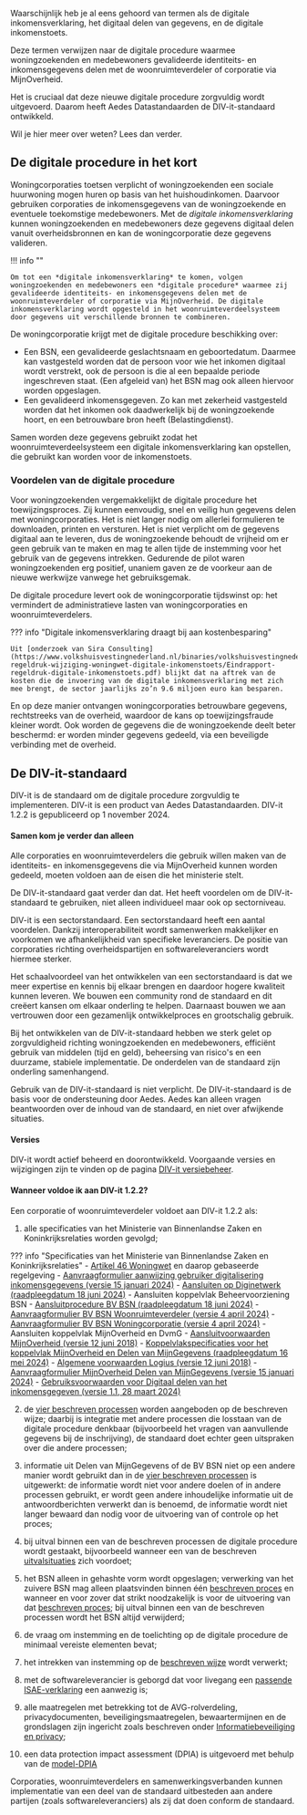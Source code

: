 Waarschijnlijk heb je al eens gehoord van termen als de digitale inkomensverklaring, het digitaal delen van gegevens, en de digitale inkomenstoets.

Deze termen verwijzen naar de digitale procedure waarmee woningzoekenden en medebewoners gevalideerde identiteits- en inkomensgegevens delen met de woonruimteverdeler of corporatie via MijnOverheid.

Het is cruciaal dat deze nieuwe digitale procedure zorgvuldig wordt uitgevoerd. Daarom heeft Aedes Datastandaarden de DIV-it-standaard ontwikkeld.

Wil je hier meer over weten? Lees dan verder.

## De digitale procedure in het kort
Woningcorporaties toetsen verplicht of woningzoekenden een sociale huurwoning mogen huren op basis van het huishoudinkomen. Daarvoor gebruiken corporaties de inkomensgegevens van de woningzoekende en eventuele toekomstige medebewoners. Met de *digitale inkomensverklaring* kunnen woningzoekenden en medebewoners deze gegevens digitaal delen vanuit overheidsbronnen en kan de woningcorporatie deze gegevens valideren.

!!! info ""

    Om tot een *digitale inkomensverklaring* te komen, volgen woningzoekenden en medebewoners een *digitale procedure* waarmee zij gevalideerde identiteits- en inkomensgegevens delen met de woonruimteverdeler of corporatie via MijnOverheid. De digitale inkomensverklaring wordt opgesteld in het woonruimteverdeelsysteem door gegevens uit verschillende bronnen te combineren.

De woningcorporatie krijgt met de digitale procedure beschikking over:

* Een BSN, een gevalideerde geslachtsnaam en geboortedatum. Daarmee kan vastgesteld worden dat de persoon voor wie het inkomen digitaal wordt verstrekt, ook de persoon is die al een bepaalde periode ingeschreven staat. (Een afgeleid van) het BSN mag ook alleen hiervoor worden opgeslagen.
* Een gevalideerd inkomensgegeven. Zo kan met zekerheid vastgesteld worden dat het inkomen ook daadwerkelijk bij de woningzoekende hoort, en een betrouwbare bron heeft (Belastingdienst).

Samen worden deze gegevens gebruikt zodat het woonruimteverdeelsysteem een digitale inkomensverklaring kan opstellen, die gebruikt kan worden voor de inkomenstoets.

### Voordelen van de digitale procedure

Voor woningzoekenden vergemakkelijkt de digitale procedure het toewijzingsproces. Zij kunnen eenvoudig, snel en veilig hun gegevens delen met woningcorporaties. Het is niet langer nodig om allerlei formulieren te downloaden, printen en versturen. Het is niet verplicht om de gegevens digitaal aan te leveren, dus de woningzoekende behoudt de vrijheid om er geen gebruik van te maken en mag te allen tijde de instemming voor het gebruik van de gegevens intrekken. Gedurende de pilot waren woningzoekenden erg positief, unaniem gaven ze de voorkeur aan de nieuwe werkwijze vanwege het gebruiksgemak.

De digitale procedure levert ook de woningcorporatie tijdswinst op: het vermindert de administratieve lasten van woningcorporaties en woonruimteverdelers.

??? info "Digitale inkomensverklaring draagt bij aan kostenbesparing"

    Uit [onderzoek van Sira Consulting](https://www.volkshuisvestingnederland.nl/binaries/volkshuisvestingnederland/documenten/rapporten/2022/08/30/eindrapport-regeldruk-wijziging-woningwet-digitale-inkomenstoets/Eindrapport-regeldruk-digitale-inkomenstoets.pdf) blijkt dat na aftrek van de kosten die de invoering van de digitale inkomensverklaring met zich mee brengt, de sector jaarlijks zo’n 9.6 miljoen euro kan besparen.

En op deze manier ontvangen woningcorporaties betrouwbare gegevens, rechtstreeks van de overheid, waardoor de kans op toewijzingsfraude kleiner wordt. Ook worden de gegevens die de woningzoekende deelt beter beschermd: er worden minder gegevens gedeeld, via een beveiligde verbinding met de overheid.

## De DIV-it-standaard

DIV-it is de standaard om de digitale procedure zorgvuldig te implementeren. DIV-it is een product van Aedes Datastandaarden. DIV-it 1.2.2 is gepubliceerd op 1 november 2024.

#### Samen kom je verder dan alleen

Alle corporaties en woonruimteverdelers die gebruik willen maken van de identiteits- en inkomensgegevens die via MijnOverheid kunnen worden gedeeld, moeten voldoen aan de eisen die het ministerie stelt.

De DIV-it-standaard gaat verder dan dat. Het heeft voordelen om de DIV-it-standaard te gebruiken, niet alleen individueel maar ook op sectorniveau.

DIV-it is een sectorstandaard. Een sectorstandaard heeft een aantal voordelen. Dankzij interoperabiliteit wordt samenwerken makkelijker en voorkomen we afhankelijkheid van specifieke leveranciers. De positie van corporaties richting overheidspartijen en softwareleveranciers wordt hiermee sterker.

Het schaalvoordeel van het ontwikkelen van een sectorstandaard is dat we meer expertise en kennis bij elkaar brengen en daardoor hogere kwaliteit kunnen leveren. We bouwen een community rond de standaard en dit creëert kansen om elkaar onderling te helpen. Daarnaast bouwen we aan vertrouwen door een gezamenlijk ontwikkelproces en grootschalig gebruik.

Bij het ontwikkelen van de DIV-it-standaard hebben we sterk gelet op zorgvuldigheid richting woningzoekenden en medebewoners, efficiënt gebruik van middelen (tijd en geld), beheersing van risico's en een duurzame, stabiele implementatie. De onderdelen van de standaard zijn onderling samenhangend.

Gebruik van de DIV-it-standaard is niet verplicht. De DIV-it-standaard is de basis voor de ondersteuning door Aedes. Aedes kan alleen vragen beantwoorden over de inhoud van de standaard, en niet over afwijkende situaties.

#### Versies

DIV-it wordt actief beheerd en doorontwikkeld. Voorgaande versies en wijzigingen zijn te vinden op de pagina [DIV-it versiebeheer][1].

#### Wanneer voldoe ik aan DIV-it 1.2.2?

Een corporatie of woonruimteverdeler voldoet aan DIV-it 1.2.2 als:

1.  alle specificaties van het Ministerie van Binnenlandse Zaken en Koninkrijksrelaties worden gevolgd;

??? info "Specificaties van het Ministerie van Binnenlandse Zaken en Koninkrijksrelaties"
    - [Artikel 46 Woningwet][2] en daarop gebaseerde regelgeving
    - [Aanvraagformulier aanwijzing gebruiker digitalisering inkomensgegevens (versie 15 januari 2024)][13]
    - [Aansluiten op Diginetwerk (raadpleegdatum 18 juni 2024)][3]
    - Aansluiten koppelvlak Beheervoorziening BSN
        - [Aansluitprocedure BV BSN (raadpleegdatum 18 juni 2024)][4]
        - [Aanvraagformulier BV BSN Woonruimteverdeler (versie 4 april 2024)][14]
        - [Aanvraagformulier BV BSN Woningcorporatie (versie 4 april 2024)][15]
    - Aansluiten koppelvlak MijnOverheid en DvmG
        - [Aansluitvoorwaarden MijnOverheid (versie 12 juni 2018)][5]
        - [Koppelvlakspecificaties voor het koppelvlak MijnOverheid en Delen van MijnGegevens (raadpleegdatum 16 mei 2024)][16]
        - [Algemene voorwaarden Logius (versie 12 juni 2018)][6]
        - [Aanvraagformulier MijnOverheid Delen van MijnGegevens (versie 15 januari 2024)][17]
    - [Gebruiksvoorwaarden voor Digitaal delen van het inkomensgegeven (versie 1.1, 28 maart 2024)][18]

2.  de [vier beschreven processen][7] worden aangeboden op de beschreven wijze; daarbij is integratie met andere processen die losstaan van de digitale procedure denkbaar (bijvoorbeeld het vragen van aanvullende gegevens bij de inschrijving), de standaard doet echter geen uitspraken over die andere processen;

3.  informatie uit Delen van MijnGegevens of de BV BSN niet op een andere manier wordt gebruikt dan in de [vier beschreven processen][7] is uitgewerkt: de informatie wordt niet voor andere doelen of in andere processen gebruikt, er wordt geen andere inhoudelijke informatie uit de antwoordberichten verwerkt dan is benoemd, de informatie wordt niet langer bewaard dan nodig voor de uitvoering van of controle op het proces;

4.  bij uitval binnen een van de beschreven processen de digitale procedure wordt gestaakt, bijvoorbeeld wanneer een van de beschreven [uitvalsituaties][8] zich voordoet;

5.  het BSN alleen in gehashte vorm wordt opgeslagen; verwerking van het zuivere BSN mag alleen plaatsvinden binnen één [beschreven proces][7] en wanneer en voor zover dat strikt noodzakelijk is voor de uitvoering van dat [beschreven proces][7]; bij uitval binnen een van de beschreven processen wordt het BSN altijd verwijderd;

6.  de vraag om instemming en de toelichting op de digitale procedure de minimaal vereiste elementen bevat;
7.  het intrekken van instemming op de [beschreven wijze][9] wordt verwerkt;

8.  met de softwareleverancier is geborgd dat voor livegang een [passende ISAE-verklaring][10] een aanwezig is;

9.  alle maatregelen met betrekking tot de AVG-rolverdeling, privacydocumenten, beveiligingsmaatregelen, bewaartermijnen en de grondslagen zijn ingericht zoals beschreven onder [Informatiebeveiliging en privacy][11];

10.  een data protection impact assessment (DPIA) is uitgevoerd met behulp van de [model-DPIA][12]

Corporaties, woonruimteverdelers en samenwerkingsverbanden kunnen implementatie van een deel van de standaard uitbesteden aan andere partijen (zoals softwareleveranciers) als zij dat doen conform de standaard.



  [1]: https://pub.aedesdatastandaarden.nl/DIV-it/standaard/div-it-versiebeheer
  [2]: https://wetten.overheid.nl/jci1.3:c:BWBR0005181&hoofdstuk=IV&afdeling=3¶graaf=2&artikel=46&z=2024-01-01&g=2024-01-01
  [3]: https://www.logius.nl/domeinen/infrastructuur/diginetwerk/documentatie
  [4]: https://www.rvig.nl/aansluitprocedure-bvbsn
  [5]: https://www.logius.nl/domeinen/interactie/mijnoverheid/documentatie/voorwaarden-productieomgeving
  [6]: https://www.logius.nl/onze-organisatie/zakendoen-met-logius/voorwaarden/algemene-voorwaarden-logius
  [7]: https://pub.aedesdatastandaarden.nl/DIV-it/standaard/het-nieuwe-proces
  [8]: https://pub.aedesdatastandaarden.nl/DIV-it/standaard/uitvalsituaties
  [9]: https://pub.aedesdatastandaarden.nl/DIV-it/standaard/intrekken-van-instemming
  [10]: https://pub.aedesdatastandaarden.nl/DIV-it/standaard/isae-verklaring
  [11]: https://pub.aedesdatastandaarden.nl/DIV-it/standaard/informatiebeveiliging-en-privacy
  [12]: https://pub.aedesdatastandaarden.nl/DIV-it/standaard/model-dpia
  [13]: https://www.volkshuisvestingnederland.nl/onderwerpen/digitaal-delen-van-inkomensgegevens/documenten/publicaties/2024/01/12/aanvraagformulier-aanvraag-gebruiker
  [14]: https://www.volkshuisvestingnederland.nl/onderwerpen/digitaal-delen-van-inkomensgegevens/documenten/publicaties/2024/01/12/aanvraagformulier-bv-bsn-woonruimteverdeler
  [15]: https://www.volkshuisvestingnederland.nl/onderwerpen/digitaal-delen-van-inkomensgegevens/documenten/publicaties/2024/01/12/aanvraagformulier-bv-bsn-woningcorporatie
  [16]: https://www.logius.nl/domeinen/interactie/mijnoverheid/documentatie/api-documentatie-delen-van-mijngegevens
  [17]: https://www.volkshuisvestingnederland.nl/onderwerpen/digitaal-delen-van-inkomensgegevens/documenten/publicaties/2024/01/12/formulier-logius-dvmg
  [18]: https://www.volkshuisvestingnederland.nl/onderwerpen/digitaal-delen-van-inkomensgegevens/documenten/publicaties/2024/01/12/voorwaarden-voor-gebruik-versie-1.1
  [20]: ../routekaart/03_het_nieuwe_proces/index.md